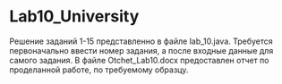 # Lab10_University
Решение заданий 1-15 представленно в файле lab_10.java. Требуется первоначально ввести номер задания, а после входные данные для самого задания. В файле Otchet_Lab10.docx предоставлен отчет по проделанной работе, по требуемому образцу.
